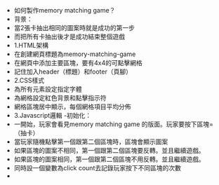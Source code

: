 - 如何製作memory matching game？
- 背景：
- 當2張卡抽出相同的圖案時就是成功的第一步
- 而把所有卡抽出後才是成功結束整個遊戲
- 1.HTML架構
- 在創建網頁標題為memory-matching-game
- 在網頁中添加主要區塊，要有4x4的可點擊網格
- 記住加入header（標題）和footer（頁腳）
- 2.CSS樣式
- 為所有元素設定指定字體
- 為網格設定紅色背景和點擊指示符
- 網格區塊居中顯示，每個網格項目平均分佈
- 3.Javascript邏輯
-初始化：
- 一開始，玩家會看見memory matching game 的版面。玩家要按下區塊=（抽卡）
- 當玩家隨機點擊第一個跟第二個區塊時，區塊會顯示圖案
- 如果區塊的圖案不相同，第一個跟第二個區塊要反轉。並且繼續遊戲。
- 如果區塊的圖案相同，第一個跟第二個區塊不用反轉。並且繼續遊戲。
- 同時設一個變數為click count去記錄玩家按下不同區塊的次數
- 

